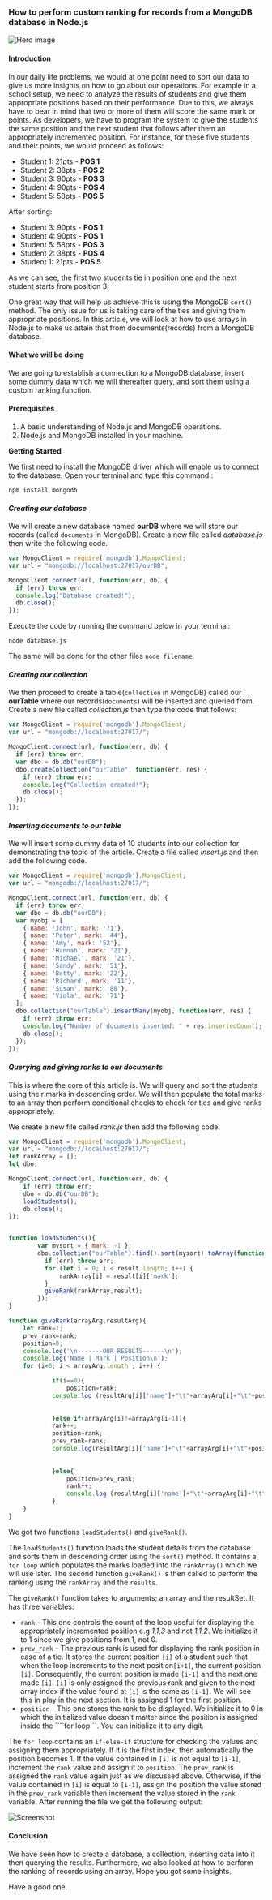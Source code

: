 ### How to perform custom ranking for records from a MongoDB database in Node.js

![Hero image](/engineering-education/mongodb-nodejs-custom-ranking/hero.jpg)

#### Introduction

In our daily life problems, we would at one point need to sort our data to give us more insights on how to go about our operations. For example in a school setup, we need to analyze the results of students and give them appropriate positions based on their performance. Due to this, we always have to bear in mind that two or more of them will score the same mark or points. As developers, we have to program the system to give the students the same position and the next student that follows after them an appropriately incremented position. For instance, for these five students and their points, we would proceed as follows:

- Student 1: 21pts - **POS 1**
- Student 2: 38pts - **POS 2**
- Student 3: 90pts - **POS 3**
- Student 4: 90pts - **POS 4**
- Student 5: 58pts - **POS 5**

After sorting:

- Student 3: 90pts - **POS 1**
- Student 4: 90pts - **POS 1**
- Student 5: 58pts - **POS 3**
- Student 2: 38pts - **POS 4**
- Student 1: 21pts - **POS 5**

As we can see, the first two students tie in position one and the next student starts from position 3.

One great way that will help us achieve this is using the MongoDB ```sort()``` method. The only issue for us is taking care of the ties and giving them appropriate positions. In this article, we will look at how to use arrays in Node.js to make us attain that from documents(records) from a MongoDB database.

#### What we will be doing

We are going to establish a connection to a MongoDB database, insert some dummy data which we will thereafter query, and sort them using a custom ranking function.

#### Prerequisites

1. A basic understanding of Node.js and MongoDB operations.
2. Node.js and MongoDB installed in your machine.

**Getting Started**

We first need to install the MongoDB driver which will enable us to connect to the database. Open your terminal and type this command :

```
npm install mongodb
```

#### *Creating our database*

We will create a new database named **ourDB** where we will store our records (called ```documents``` in MongoDB).
Create a new file called *database.js* then write the following code.

```javascript
var MongoClient = require('mongodb').MongoClient;
var url = "mongodb://localhost:27017/ourDB";

MongoClient.connect(url, function(err, db) {
  if (err) throw err;
  console.log("Database created!");
  db.close();
});
```
Execute the code by running the command below in your terminal:

```
node database.js
```
The same will be done for the other files ```node filename```.


#### *Creating our collection*

We then proceed to create a table(```collection``` in MongoDB) called our **ourTable** where our records(```documents```) will be inserted and queried from.
Create a new file called *collection.js* then type the code that follows:

```javascript
var MongoClient = require('mongodb').MongoClient;
var url = "mongodb://localhost:27017/";

MongoClient.connect(url, function(err, db) {
  if (err) throw err;
  var dbo = db.db("ourDB");
  dbo.createCollection("ourTable", function(err, res) {
    if (err) throw err;
    console.log("Collection created!");
    db.close();
  });
});
```

#### *Inserting documents to our table*

We will insert some dummy data of 10 students into our collection for demonstrating the topic of the article.
Create a file called *insert.js* and then add the following code.

```javascript
var MongoClient = require('mongodb').MongoClient;
var url = "mongodb://localhost:27017/";

MongoClient.connect(url, function(err, db) {
  if (err) throw err;
  var dbo = db.db("ourDB");
  var myobj = [
    { name: 'John', mark: '71'},
    { name: 'Peter', mark: '44'},
    { name: 'Amy', mark: '52'},
    { name: 'Hannah', mark: '21'},
    { name: 'Michael', mark: '21'},
    { name: 'Sandy', mark: '51'},
    { name: 'Betty', mark: '22'},
    { name: 'Richard', mark: '11'},
    { name: 'Susan', mark: '88'},
    { name: 'Viola', mark: '71'}
  ];
  dbo.collection("ourTable").insertMany(myobj, function(err, res) {
    if (err) throw err;
    console.log("Number of documents inserted: " + res.insertedCount);
    db.close();
  });
});
```

#### *Querying and giving ranks to our documents*

This is where the core of this article is. We will query and sort the students using their marks in descending order. We will then populate the total marks to an array then perform conditional checks to check for ties and give ranks appropriately.

We create a new file called *rank.js* then add the following code.

```javascript
var MongoClient = require('mongodb').MongoClient;
var url = "mongodb://localhost:27017/";
let rankArray = [];
let dbo;

MongoClient.connect(url, function(err, db) {
    if (err) throw err;
    dbo = db.db("ourDB");
    loadStudents();
    db.close();
});    


function loadStudents(){
        var mysort = { mark: -1 };
        dbo.collection("ourTable").find().sort(mysort).toArray(function(err, result) {
          if (err) throw err;
          for (let i = 0; i < result.length; i++) {
              rankArray[i] = result[i]['mark'];
          }
          giveRank(rankArray,result);
        });
}

function giveRank(arrayArg,resultArg){
    let rank=1;
    prev_rank=rank;
    position=0;
    console.log('\n-------OUR RESULTS------\n');
    console.log('Name | Mark | Position\n');
    for (i=0; i < arrayArg.length ; i++) {

            if(i==0){
                position=rank;
            console.log (resultArg[i]['name']+"\t"+arrayArg[i]+"\t"+position)+"\n";
            
            
            }else if(arrayArg[i]!=arrayArg[i-1]){
            rank++;
            position=rank;
            prev_rank=rank;
            console.log(resultArg[i]['name']+"\t"+arrayArg[i]+"\t"+position)+"\n";
            
            
            }else{
                position=prev_rank;
                rank++;
                console.log (resultArg[i]['name']+"\t"+arrayArg[i]+"\t"+position)+"\n";
            }
    }
}
```

We got two functions ```loadStudents()``` and ```giveRank()```.

The ```loadStudents()``` function loads the student details from the database and sorts them in descending order using the ```sort()``` method.
It contains a ```for loop``` which populates the marks loaded into the ```rankArray()``` which we will use later. The second function ```giveRank()``` is then called to perform the ranking using the ```rankArray``` and the ```results```.

The ```giveRank()``` function takes to arguments; an array and the resultSet.
It has three variables:
- ```rank``` - This one controls the count of the loop useful for displaying the appropriately incremented position e.g *1,1,3* and not *1,1,2*. We initialize it to 1 since we give positions from 1, not 0. 
- ```prev_rank``` - The previous rank is used for displaying the rank position in case of a tie. It stores the current position ```[i]``` of a student such that when the loop increments to the next position```[i+1]```, the current position ```[i]```.
Consequently, the current position is made ```[i-1]``` and the next one made ```[i]```.
```[i]``` is only assigned the previous rank and given to the next array index if the value found at ```[i]``` is the same as ```[i-1]```. We will see this in play in the next section. It is assigned 1 for the first position.
- ```position``` - This one stores the rank to be displayed. We initialize it to 0 in which the initialized value doesn't matter since the position is assigned inside the ````for loop```. You can initialize it to any digit.

The ```for loop``` contains an ```if-else-if``` structure for checking the values and assigning them appropriately. 
If it is the first index, then automatically the position becomes 1.
If the value contained in ```[i]``` is not equal to ```[i-1]```, increment the ```rank``` value and assign it to ```position```. The ```prev_rank``` is assigned the ```rank``` value again just as we discussed above.
Otherwise, if the value contained in ```[i]``` is equal to ```[i-1]```, assign the position the value stored in the ```prev_rank``` variable then increment the value stored in the ```rank``` variable.
After running the file we get the following output:

![Screenshot](/engineering-education/mongodb-nodejs-custom-ranking/screen.png)

#### Conclusion

We have seen how to create a database, a collection, inserting data into it then querying the results. Furthermore, we also looked at how to perform the ranking of records using an array. Hope you got some insights.

Have a good one.
